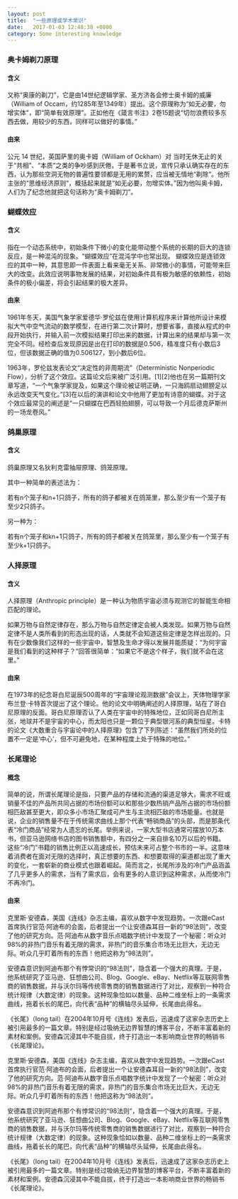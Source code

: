 ```yaml
---
layout: post
title:  "一些原理或学术常识"
date:   2017-01-03 12:48:38 +0800
category: Some interesting knowledge
---
```



### 奥卡姆剃刀原理

#### 含义

又称“奥康的剃刀”，它是由14世纪逻辑学家、圣方济各会修士奥卡姆的威廉（William of Occam，约1285年至1349年）提出。这个原理称为“如无必要，勿增实体”，即“简单有效原理”。正如他在《箴言书注》2卷15题说“切勿浪费较多东西去做，用较少的东西，同样可以做好的事情。”

#### 由来

公元 14 世纪，英国萨里的奥卡姆（William of Ockham）对
当时无休无止的关于“共相”、“本质”之类的争吵感到厌倦，于是著书立说，宣传只承认确实存在的东西，认为那些空洞无物的普遍性要领都是无用的累赘，应当被无情地“剃除”。他所主张的“思维经济原则”，概括起来就是“如无必要，勿增实体。”因为他叫奥卡姆，人们为了纪念他就把这句话称为“奥卡姆剃刀”。

### 蝴蝶效应

#### 含义

指在一个动态系统中，初始条件下微小的变化能带动整个系统的长期的巨大的连锁反应，是一种混沌的现象。“蝴蝶效应”在混沌学中也常出现。
蝴蝶效应是连锁效应的其中一种，其意思即一件表面上看来毫无关系、非常微小的事情，可能带来巨大的改变。此效应说明事物发展的结果，对初始条件具有极为敏感的依赖性，初始条件的极小偏差，将会引起结果的极大差异。

#### 由来

<p>1961年冬天，美国气象学家爱德华·罗伦兹在使用计算机程序来计算他所设计来模拟大气中空气流动的数学模型，在进行第二次计算时，想要省事，直接从程式的中段开始执行，并输入前一次模拟结果打印出来的数据，计算出来的结果却与第一次完全不同。经检查后发现原因是出在打印的数据是0.506，精准度只有小数后3位，但该数据正确的值为0.506127，到小数后6位。</p>
<p>1963年，罗伦兹发表论文“决定性的非周期流”（Deterministic Nonperiodic Flow），分析了这个效应。这篇论文后来被广泛引用。[1][2]他也在另一篇期刊文章写道，“一个气象学家提及，如果这个理论被证明正确，一只海鸥扇动翅膀足以永远改变天气变化。”[3]在以后的演讲和论文中他用了更加有诗意的蝴蝶。对于这个效应最常见的阐述是“一只蝴蝶在巴西轻拍翅膀，可以导致一个月后德克萨斯州的一场龙卷风。”</p>

###  鸽巢原理

#### 含义

<p>鸽巢原理又名狄利克雷抽屉原理、鸽笼原理。</p>
<p>其中一种简单的表述法为：</p>
<p>若有n个笼子和n+1只鸽子，所有的鸽子都被关在鸽笼里，那么至少有一个笼子有至少2只鸽子。</p>
<p>另一种为：</p>
<p>若有n个笼子和kn+1只鸽子，所有的鸽子都被关在鸽笼里，那么至少有一个笼子有至少k+1只鸽子。</p>


### 人择原理

#### 含义

<p>人择原理（Anthropic principle）是一种认为物质宇宙必须与观测它的智能生命相匹配的理论。</p>
如果万物与自然定律存在，那么万物与自然定律定会被人类发现。如果万物与自然定律不是人类所看到的形态出现的话，人类就不会知道这些定律是怎样出现的。只有在少数像我们这样的一些宇宙中，智慧及生命才得以发展并能质疑：“为何宇宙是我们看到的这种样子？”回答很简单：“如果它不是这个样子，我们就不会在这里。”

#### 由来

在1973年的纪念哥白尼诞辰500周年的“宇宙理论观测数据”会议上，天体物理学家布兰登·卡特首次提出了这个理论。他的论文中明确阐述的人择原理，站在了哥白尼原理的反面。哥白尼原理否认了人类在宇宙中的特殊地位，正如同哥白尼所主张，地球并不是宇宙的中心，而太阳也只是一颗位于典型银河系的典型恒星。卡特的论文《大数重合与宇宙论中的人择原理》包含了下列陈述：“虽然我们所处的位置不一定是‘中心’，但不可避免地，在某种程度上处于特殊的地位。”

### 长尾理论

#### 概念

简单的说，所谓长尾理论是指，只要产品的存储和流通的渠道足够大，需求不旺或销量不佳的产品所共同占据的市场份额可以和那些少数热销产品所占据的市场份额相匹敌甚至更大，即众多小市场汇聚成可产生与主流相匹敌的市场能量。也就是说，企业的销售量不在于传统需求曲线上那个代表“畅销商品”的头部，而是那条代表“冷门商品”经常为人遗忘的长尾。举例来说，一家大型书店通常可摆放10万本书，但亚马逊网络书店的图书销售额中，有四分之一来自排名10万以后的书籍。这些“冷门”书籍的销售比例正以高速成长，预估未来可占整个书市的一半。这意味着消费者在面对无限的选择时，真正想要的东西、和想要取得的渠道都出现了重大的变化，一套崭新的商业模式也跟着崛起。简而言之，长尾所涉及的冷门产品涵盖了几乎更多人的需求，当有了需求后，会有更多的人意识到这种需求，从而使冷门不再冷门。

#### 由来
<p>克里斯·安德森，美国《连线》杂志主编，喜欢从数字中发现趋势。一次跟eCast首席执行官范·阿迪布的会面，后者提出一个让安德森耳目一新的“98法则”，改变了他的研究方向。范·阿迪布从数字音乐点唱数字统计中发现了一个秘密：听众对98%的非热门音乐有着无限的需求，非热门的音乐集合市场无比巨大，无边无际。听众几乎盯着所有的东西！他把这称为“98法则”。</p>
<p>安德森意识到阿迪布那个有悖常识的“98法则”，隐含着一个强大的真理。于是，他系统研究了亚马逊、狂想曲公司、Blog、Google、eBay、Netflix等互联网零售商的销售数据，并与沃尔玛等传统零售商的销售数据进行了对比，观察到一种符合统计规律（大数定律）的现象。这种现象恰如以数量、品种二维坐标上的一条需求曲线，拖着长长的尾巴，向代表“品种”的横轴尽头延伸，长尾由此得名。</p>
<p>《长尾》（long tail）在2004年10月号《连线》发表后，迅速成了这家杂志历史上被引用最多的一篇文章。特别是经过吸纳无边界智慧的博客平台，不断丰富着新的素材和案例。安德森沉浸其中不能自拔，终于打造出一本影响商业世界的畅销书《长尾理论》。</p>
<p>克里斯·安德森，美国《连线》杂志主编，喜欢从数字中发现趋势。一次跟eCast首席执行官范·阿迪布的会面，后者提出一个让安德森耳目一新的“98法则”，改变了他的研究方向。范·阿迪布从数字音乐点唱数字统计中发现了一个秘密：听众对98%的非热门音乐有着无限的需求，非热门的音乐集合市场无比巨大，无边无际。听众几乎盯着所有的东西！他把这称为“98法则”。</p>
<p>安德森意识到阿迪布那个有悖常识的“98法则”，隐含着一个强大的真理。于是，他系统研究了亚马逊、狂想曲公司、Blog、Google、eBay、Netflix等互联网零售商的销售数据，并与沃尔玛等传统零售商的销售数据进行了对比，观察到一种符合统计规律（大数定律）的现象。这种现象恰如以数量、品种二维坐标上的一条需求曲线，拖着长长的尾巴，向代表“品种”的横轴尽头延伸，长尾由此得名。</p>
<p>《长尾》（long tail）在2004年10月号《连线》发表后，迅速成了这家杂志历史上被引用最多的一篇文章。特别是经过吸纳无边界智慧的博客平台，不断丰富着新的素材和案例。安德森沉浸其中不能自拔，终于打造出一本影响商业世界的畅销书《长尾理论》。</p>

###
